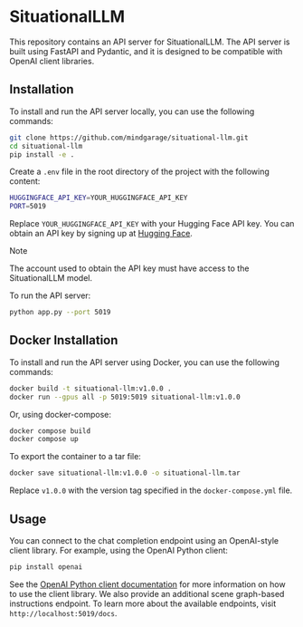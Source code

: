 # SituationalLLM

This repository contains an API server for SituationalLLM. The API server is built using FastAPI and Pydantic, and it is designed to be compatible with OpenAI client libraries.

## Installation

To install and run the API server locally, you can use the following commands:

```bash
git clone https://github.com/mindgarage/situational-llm.git
cd situational-llm
pip install -e .
```

Create a `.env` file in the root directory of the project with the following content:

```bash
HUGGINGFACE_API_KEY=YOUR_HUGGINGFACE_API_KEY
PORT=5019
```

Replace `YOUR_HUGGINGFACE_API_KEY` with your Hugging Face API key. You can obtain an API key by signing up at [Hugging Face](https://huggingface.co/).

> [!NOTE]
> The account used to obtain the API key must have access to the SituationalLLM model.


To run the API server:

```bash
python app.py --port 5019
```

## Docker Installation

To install and run the API server using Docker, you can use the following commands:

```bash
docker build -t situational-llm:v1.0.0 .
docker run --gpus all -p 5019:5019 situational-llm:v1.0.0
```

Or, using docker-compose:

```bash
docker compose build
docker compose up
```

To export the container to a tar file:

```bash
docker save situational-llm:v1.0.0 -o situational-llm.tar
```

Replace `v1.0.0` with the version tag specified in the `docker-compose.yml` file.

## Usage

You can connect to the chat completion endpoint using an OpenAI-style client library. For example, using the OpenAI Python client:

```bash
pip install openai
```

See the [OpenAI Python client documentation](https://github.com/openai/openai-python) for more information on how to use the client library. We also provide an additional scene graph-based instructions endpoint. To learn more about the available endpoints, visit `http://localhost:5019/docs`.

